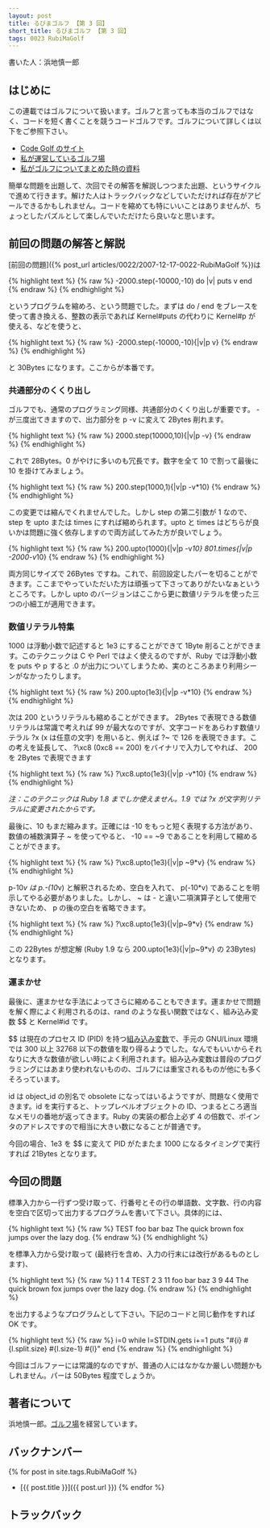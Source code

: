 ```yaml
---
layout: post
title: るびまゴルフ 【第 3 回】
short_title: るびまゴルフ 【第 3 回】
tags: 0023 RubiMaGolf
---
```



書いた人：浜地慎一郎

## はじめに

この連載ではゴルフについて扱います。ゴルフと言っても本当のゴルフではなく、コードを短く書くことを競うコードゴルフです。ゴルフについて詳しくは以下をご参照下さい。

* [Code Golf のサイト](http://codegolf.com/)
* [私が運営しているゴルフ場](http://golf.shinh.org/)
* [私がゴルフについてまとめた時の資料](http://shinh.skr.jp/dat_dir/golf_prosym.pdf)


簡単な問題を出題して、次回でその解答を解説しつつまた出題、というサイクルで進めて行きます。解けた人はトラックバックなどしていただければ存在がアピールできるかもしれません。コードを縮めても特にいいことはありませんが、ちょっとしたパズルとして楽しんでいただけたら良いなと思います。

## 前回の問題の解答と解説

[前回の問題]({% post_url articles/0022/2007-12-17-0022-RubiMaGolf %})は

{% highlight text %}
{% raw %}
-2000.step(-10000,-10) do |v|
  puts v
end
{% endraw %}
{% endhighlight %}


というプログラムを縮めろ、という問題でした。まずは do / end をブレースを使って書き換える、整数の表示であれば Kernel#puts の代わりに Kernel#p が使える、などを使うと、

{% highlight text %}
{% raw %}
-2000.step(-10000,-10){|v|p v}
{% endraw %}
{% endhighlight %}


と 30Bytes になります。ここからが本番です。

### 共通部分のくくり出し

ゴルフでも、通常のプログラミング同様、共通部分のくくり出しが重要です。 - が三度出てきますので、出力部分を p -v に変えて 2Bytes 削れます。

{% highlight text %}
{% raw %}
2000.step(10000,10){|v|p -v}
{% endraw %}
{% endhighlight %}


これで 28Bytes。0 がやけに多いのも冗長です。数字を全て 10 で割って最後に 10 を掛けてみましょう。

{% highlight text %}
{% raw %}
200.step(1000,1){|v|p -v*10}
{% endraw %}
{% endhighlight %}


この変更では縮んでくれませんでした。しかし step の第二引数が 1 なので、step を upto または times にすれば縮められます。upto と times はどちらが良いかは問題に強く依存しますので両方試してみた方が良いでしょう。

{% highlight text %}
{% raw %}
200.upto(1000){|v|p -v*10}
801.times{|v|p -2000-v*10}
{% endraw %}
{% endhighlight %}


両方同じサイズで 26Bytes ですね。これで、前回設定したパーを切ることができます。ここまでやっていただいた方は頑張って下さってありがたいなぁというところです。しかし upto のバージョンはここから更に数値リテラルを使った三つの小細工が適用できます。

### 数値リテラル特集

1000 は浮動小数で記述すると 1e3 にすることができて 1Byte 削ることができます。このテクニックは C や Perl ではよく使えるのですが、Ruby では浮動小数を puts や p すると .0 が出力についてしまうため、実のところあまり利用シーンがなかったりします。

{% highlight text %}
{% raw %}
200.upto(1e3){|v|p -v*10}
{% endraw %}
{% endhighlight %}


次は 200 というリテラルも縮めることができます。 2Bytes で表現できる数値リテラルは常識で考えれば 99 が最大なのですが、文字コードをあらわす数値リテラル ?x (x は任意の文字) を用いると、例えば ?~ で 126 を表現できます。この考えを延長して、 ?\xc8 (0xc8 == 200) をバイナリで入力してやれば、 200 を 2Bytes で表現できます

{% highlight text %}
{% raw %}
?\xc8.upto(1e3){|v|p -v*10}
{% endraw %}
{% endhighlight %}


_注：このテクニックは Ruby 1.8 までしか使えません。1.9 では ?x が文字列リテラルに変更されたからです。_

最後に、10 もまだ縮みます。正確には -10 をもっと短く表現する方法があり、数値の補数演算子 ~ を使ってやると、 -10 == ~9 であることを利用して縮めることができます。

{% highlight text %}
{% raw %}
?\xc8.upto(1e3){|v|p ~9*v}
{% endraw %}
{% endhighlight %}


p-10*v は p.-(10*v) と解釈されるため、空白を入れて、 p(-10*v) であることを明示してやる必要がありました。しかし、 ~ は - と違い二項演算子として使用できないため、 p の後の空白を省略できます。

{% highlight text %}
{% raw %}
?\xc8.upto(1e3){|v|p~9*v}
{% endraw %}
{% endhighlight %}


この 22Bytes が想定解 (Ruby 1.9 なら 200.upto(1e3){|v|p~9*v} の 23Bytes) となります。

### 運まかせ

最後に、運まかせな手法によってさらに縮めることもできます。運まかせで問題を解く際によく利用されるのは、rand のような長い関数ではなく、組み込み変数 $$ と Kernel#id です。

$$ は現在のプロセス ID (PID) を持つ[組み込み変数](http://www.ruby-lang.org/ja/man/html/_C1C8A4DFB9FEA4DFCAD1BFF4.html)で、手元の GNU/Linux 環境では 300 以上 32768 以下の数値を取り得るようでした。なんでもいいからそれなりに大きな数値が欲しい時によく利用されます。組み込み変数は普段のプログラミングにはあまり使われないものの、ゴルフには重宝されるものが他にも多くそろっています。

id は object_id の別名で obsolete になってはいるようですが、問題なく使用できます。id を実行すると、トップレベルオブジェクトの ID、つまるところ適当なメモリの番地が返ってきます。Ruby の実装の都合上必ず 4 の倍数で、ポインタのアドレスですので相当に大きい数になることが普通です。

今回の場合、1e3 を $$ に変えて PID がたまたま 1000 になるタイミングで実行すれば 21Bytes となります。

## 今回の問題

標準入力から一行ずつ受け取って、行番号とその行の単語数、文字数、行の内容を空白で区切って出力するプログラムを書いて下さい。具体的には、

{% highlight text %}
{% raw %}
TEST
foo bar baz
The quick brown fox jumps over the lazy dog.
{% endraw %}
{% endhighlight %}


を標準入力から受け取って (最終行を含め、入力の行末には改行があるものとします)、

{% highlight text %}
{% raw %}
1 1 4 TEST
2 3 11 foo bar baz
3 9 44 The quick brown fox jumps over the lazy dog.
{% endraw %}
{% endhighlight %}


を出力するようなプログラムとして下さい。下記のコードと同じ動作をすれば OK です。

{% highlight text %}
{% raw %}
i=0
while l=STDIN.gets
  i+=1
  puts "#{i} #{l.split.size} #{l.size-1} #{l}"
end
{% endraw %}
{% endhighlight %}


今回はゴルファーには常識的なのですが、普通の人にはなかなか厳しい問題かもしれません。パーは 50Bytes 程度でしょうか。

## 著者について

浜地慎一郎。[ゴルフ場](http://golf.shinh.org/)を経営しています。

## バックナンバー

{% for post in site.tags.RubiMaGolf %}
  - [{{ post.title }}]({{ post.url }})
{% endfor %}

## トラックバック




